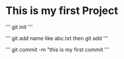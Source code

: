 # This is my first Project 


'''
git init
'''

'''
git add name like abc.txt
then git add 
'''

'''
git commit -m "this is my first commit
'''
